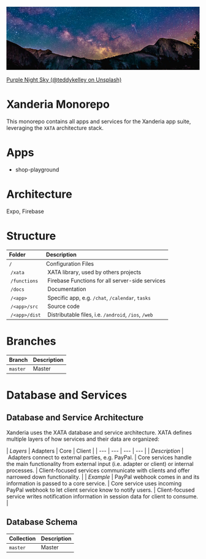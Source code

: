 
![Space Image](docs/unsplash_teddykelley__4Ib-a8g9aA_882px.jpg "Unsplash @teddykelley")

[Purple Night Sky (@teddykelley on Unsplash)](https://unsplash.com/photos/_4Ib-a8g9aA)

# Xanderia Monorepo

This monorepo contains all apps and services for the Xanderia app suite,
leveraging the `XATA` architecture stack.

# Apps

- shop-playground

# Architecture

Expo, Firebase

# Structure

| Folder | Description |
| :----- | :---------- |
| `/`    | Configuration Files |
| `/xata` | XATA library, used by others projects |
| `/functions` | Firebase Functions for all server-side services |
| `/docs` | Documentation |
| `/<app>` | Specific app, e.g. `/chat`, `/calendar`, `tasks` |
| `/<app>/src` | Source code |
| `/<app>/dist` | Distributable files, i.e. `/android`, `/ios`, `/web` |


# Branches

| Branch | Description |
| :----- | :---------- |
| `master`    | Master |

# Database and Services

## Database and Service Architecture

Xanderia uses the XATA database and service architecture.
XATA defines multiple layers of how services and their data are organized:

| *Layers* | Adapters | Core | Client |
| --- | --- | --- | --- |
| *Description* | Adapters connect to external parties, e.g. PayPal. | Core services handle the main functionality from external input (i.e. adapter or client) or internal processes. | Client-focused services communicate with clients and offer narrowed down functionality. |
| *Example* | PayPal webhook comes in and its information is passed to a core service. | Core service uses incoming PayPal webhook to let client service know to notify users. | Client-focused service writes notification information in session data for client to consume. |

## Database Schema

| Collection | Description |
| :----- | :---------- |
| `master`    | Master |
